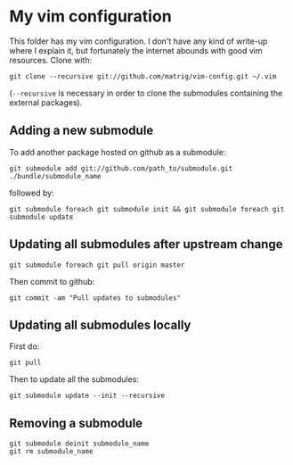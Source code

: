 My vim configuration
====================

This folder has my vim configuration. I don't have any kind of write-up where I explain it, but fortunately the internet abounds with good vim resources.
Clone with:

    git clone --recursive git://github.com/matrig/vim-config.git ~/.vim

(`--recursive` is necessary in order to clone the submodules containing the external packages).

Adding a new submodule
----------------------

To add another package hosted on github as a submodule:

    git submodule add git://github.com/path_to/submodule.git ./bundle/submodule_name

followed by:

    git submodule foreach git submodule init && git submodule foreach git submodule update
    
Updating all submodules after upstream change
---------------------------------------------

    git submodule foreach git pull origin master

Then commit to github:

    git commit -am "Pull updates to submodules"

Updating all submodules locally
-------------------------------

First do:

    git pull
    
Then to update all the submodules:

    git submodule update --init --recursive
    
Removing a submodule
--------------------

    git submodule deinit submodule_name
    git rm submodule_name
